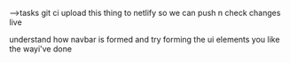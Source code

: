 -->tasks
git ci upload this thing to netlify so we can push n check changes live

understand how navbar is formed and try forming the ui elements you like the wayi've done
